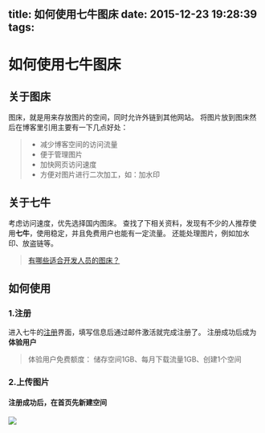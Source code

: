 title: 如何使用七牛图床
date: 2015-12-23 19:28:39
tags:
---
# 如何使用七牛图床

## 关于图床
图床，就是用来存放图片的空间，同时允许外链到其他网站。
将图片放到图床然后在博客里引用主要有一下几点好处：

> * 减少博客空间的访问流量
> * 便于管理图片
> * 加快网页访问速度
> * 方便对图片进行二次加工，如：加水印

## 关于七牛
考虑访问速度，优先选择国内图床。
查找了下相关资料，发现有不少的人推荐使用**七牛**，使用稳定，并且免费用户也能有一定流量。
还能处理图片，例如加水印、放盗链等。
>[有哪些适合开发人员的图床？](https://www.zhihu.com/question/21349585)

## 如何使用

### 1.注册
进入七牛的[注册](https://portal.qiniu.com/signup)界面，填写信息后通过邮件激活就完成注册了。
注册成功后成为**体验用户**
> 体验用户免费额度：
> 储存空间1GB、每月下载流量1GB、创建1个空间

### 2.上传图片
#### 注册成功后，在首页先新建空间
![](http://7xpfm0.com1.z0.glb.clouddn.com/How-To-Use-QiNiu0.png-default)